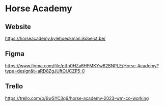 # Horse Academy

## Website
https://horseacademy.kylehoeckman.ikdoeict.be/

## Figma
https://www.figma.com/file/ptfn0HZa6HFMKYwB2BNPLE/Horse-Academy?type=design&t=aRD8ZgJUftOUCZP5-0

## Trello
https://trello.com/b/6wSYC3q9/horse-academy-2023-wm-co-working
